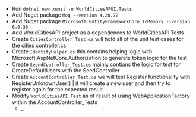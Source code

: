 ﻿- Run `dotnet new xunit -o WorldCitiesAPUI.Tests`
- Add Nuget package `Moq --version 4.20.72`
- Add Nuget package `Microsoft.EntityFrameworkCore.InMemory --version 6.0.36`
- Add WorldCitiesAPI project as a dependences to WorldCitiesAPI.Tests
- Create `CitiesController_Test.cs` will hold all of the unit test cases for the cities controller.cs
- Create `IdentityHelper.cs` this contains helping logic with Microsoft.AspNetCore.Authorization to generate token logic for the test
- Create `SeendController_Test.cs` mainly contians the logic for test for CreateDefaultUsers with the SeedController
- Create `AccountController_Test.cs` we will test Register functionality with RegisterUnknownUser() | it will create a new user and then try to register again for the expected result.
- Modify `WorldCitiesAPI.Test` as of result of using WebApplicationFactory within the AccountController_Tests
	- _
